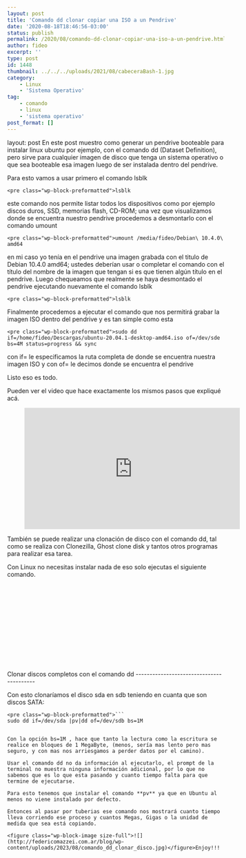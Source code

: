 ```yaml
---
layout: post
title: 'Comando dd clonar copiar una ISO a un Pendrive'
date: '2020-08-18T18:46:56-03:00'
status: publish
permalink: /2020/08/comando-dd-clonar-copiar-una-iso-a-un-pendrive.html
author: fideo
excerpt: ''
type: post
id: 1448
thumbnail: ../../../uploads/2021/08/cabeceraBash-1.jpg
category:
    - Linux
    - 'Sistema Operativo'
tag:
    - comando
    - linux
    - 'sistema operativo'
post_format: []
---
```

layout: post
En este post muestro como generar un pendrive booteable para instalar linux ubuntu por ejemplo, con el comando dd (Dataset Definition), pero sirve para cualquier imagen de disco que tenga un sistema operativo o que sea booteable esa imagen luego de ser instalada dentro del pendrive.

Para esto vamos a usar primero el comando lsblk

```
<pre class="wp-block-preformatted">lsblk
```

este comando nos permite listar todos los dispositivos como por ejemplo discos duros, SSD, memorias flash, CD-ROM; una vez que visualizamos donde se encuentra nuestro pendrive procedemos a desmontarlo con el comando umount

```
<pre class="wp-block-preformatted">umount /media/fideo/Debian\ 10.4.0\ amd64
```

en mi caso yo tenía en el pendrive una imagen grabada con el titulo de Debian 10.4.0 amd64; ustedes deberían usar o completar el comando con el título del nombre de la imagen que tengan si es que tienen algún título en el pendrive. Luego chequeamos que realmente se haya desmontado el pendrive ejecutando nuevamente el comando lsblk

```
<pre class="wp-block-preformatted">lsblk
```

Finalmente procedemos a ejecutar el comando que nos permitirá grabar la imagen ISO dentro del pendrive y es tan simple como esta

```
<pre class="wp-block-preformatted">sudo dd if=/home/fideo/Descargas/ubuntu-20.04.1-desktop-amd64.iso of=/dev/sde bs=4M status=progress && sync
```

con if= le especificamos la ruta completa de donde se encuentra nuestra imagen ISO y con of= le decimos donde se encuentra el pendrive

Listo eso es todo.

Pueden ver el video que hace exactamente los mismos pasos que expliqué acá.

<figure class="wp-block-embed is-type-video is-provider-youtube wp-block-embed-youtube wp-embed-aspect-16-9 wp-has-aspect-ratio"><div class="wp-block-embed__wrapper"><iframe allow="accelerometer; autoplay; clipboard-write; encrypted-media; gyroscope; picture-in-picture; web-share" allowfullscreen="" frameborder="0" height="281" loading="lazy" referrerpolicy="strict-origin-when-cross-origin" src="https://www.youtube.com/embed/dYZJXNuNvtM?feature=oembed" title="Comando dd para pasar una imagen ISO a un pendrive" width="500"></iframe></div></figure>También se puede realizar una clonación de disco con el comando dd, tal como se realiza con Clonezilla, Ghost clone disk y tantos otros programas para realizar esa tarea.

Con Linux no necesitas instalar nada de eso solo ejecutas el siguiente comando.

<div aria-hidden="true" class="wp-block-spacer" style="height:5vh"></div>Clonar discos completos con el comando dd
-----------------------------------------

  
Con esto clonaríamos el disco sda en sdb teniendo en cuanta que son discos SATA:

```
<pre class="wp-block-preformatted">```
sudo dd if=/dev/sda |pv|dd of=/dev/sdb bs=1M
```
```

Con la opción bs=1M , hace que tanto la lectura como la escritura se realice en bloques de 1 MegaByte, (menos, sería mas lento pero mas seguro, y con mas nos arriesgamos a perder datos por el camino).

Usar el comando dd no da información al ejecutarlo, el prompt de la terminal no muestra ninguna información adicional, por lo que no sabemos que es lo que esta pasando y cuanto tiempo falta para que termine de ejecutarse.

Para esto tenemos que instalar el comando **pv** ya que en Ubuntu al menos no viene instalado por defecto.

Entonces al pasar por tuberias ese comando nos mostrará cuanto tiempo lleva corriendo ese proceso y cuantos Megas, Gigas o la unidad de medida que sea está copiando.

<figure class="wp-block-image size-full">![](http://federicomazzei.com.ar/blog/wp-content/uploads/2023/08/comando_dd_clonar_disco.jpg)</figure>Enjoy!!!